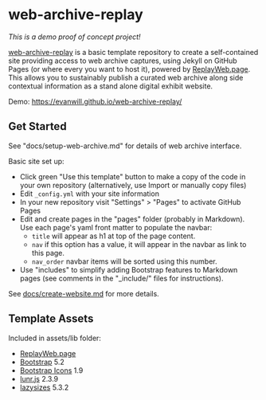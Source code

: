 # web-archive-replay

*This is a demo proof of concept project!*

[web-archive-replay](https://github.com/evanwill/web-archive-replay) is a basic template repository to create a self-contained site providing access to web archive captures, using Jekyll on GitHub Pages (or where every you want to host it), powered by [ReplayWeb.page](https://replayweb.page/docs/embedding).
This allows you to sustainably publish a curated web archive along side contextual information as a stand alone digital exhibit website.

Demo: <https://evanwill.github.io/web-archive-replay/>

## Get Started 

See "docs/setup-web-archive.md" for details of web archive interface. 

Basic site set up:

- Click green "Use this template" button to make a copy of the code in your own repository (alternatively, use Import or manually copy files)
- Edit `_config.yml` with your site information
- In your new repository visit "Settings" > "Pages" to activate GitHub Pages
- Edit and create pages in the "pages" folder (probably in Markdown). Use each page's yaml front matter to populate the navbar:
    - `title` will appear as h1 at top of the page content.
    - `nav` if this option has a value, it will appear in the navbar as link to this page.
    - `nav_order` navbar items will be sorted using this number. 
- Use "includes" to simplify adding Bootstrap features to Markdown pages (see comments in the "_include/" files for instructions).

See [docs/create-website.md](https://github.com/thecdil/bootstrap5-template/blob/main/docs/create-website.md) for more details.

## Template Assets

Included in assets/lib folder:

- [ReplayWeb.page](https://github.com/webrecorder/replayweb.page/)
- [Bootstrap](https://getbootstrap.com/docs/5.1/getting-started/introduction/) 5.2
- [Bootstrap Icons](https://icons.getbootstrap.com/) 1.9
- [lunr.js](https://lunrjs.com/) 2.3.9
- [lazysizes](https://github.com/aFarkas/lazysizes) 5.3.2
